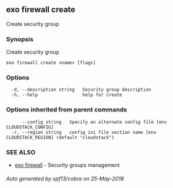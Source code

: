 ## exo firewall create

Create security group

### Synopsis

Create security group

```
exo firewall create <name> [flags]
```

### Options

```
  -d, --description string   Security group description
  -h, --help                 help for create
```

### Options inherited from parent commands

```
      --config string   Specify an alternate config file [env CLOUDSTACK_CONFIG]
  -r, --region string   config ini file section name [env CLOUDSTACK_REGION] (default "cloudstack")
```

### SEE ALSO

* [exo firewall](exo_firewall.md)	 - Security groups management

###### Auto generated by spf13/cobra on 25-May-2018
